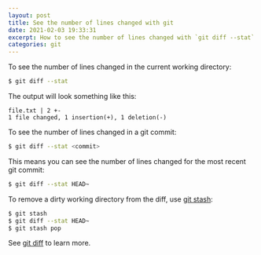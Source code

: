 ```yaml
---
layout: post
title: See the number of lines changed with git
date: 2021-02-03 19:33:31
excerpt: How to see the number of lines changed with `git diff --stat`.
categories: git
---
```


To see the number of lines changed in the current working directory:

```sh
$ git diff --stat
```

The output will look something like this:

```
file.txt | 2 +-
1 file changed, 1 insertion(+), 1 deletion(-)
```

To see the number of lines changed in a git commit:

```sh
$ git diff --stat <commit>
```

This means you can see the number of lines changed for the most recent git commit:

```sh
$ git diff --stat HEAD~
```

To remove a dirty working directory from the diff, use [git stash](https://git-scm.com/docs/git-stash):

```sh
$ git stash
$ git diff --stat HEAD~
$ git stash pop
```

See [git diff](https://git-scm.com/docs/git-diff) to learn more.
